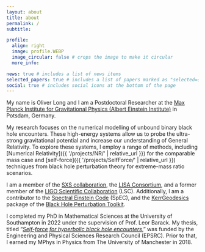 ```yaml
---
layout: about
title: about
permalink: /
subtitle: 

profile:
  align: right
  image: profile.WEBP
  image_circular: false # crops the image to make it circular
  more_info:

news: true # includes a list of news items
selected_papers: true # includes a list of papers marked as "selected={true}"
social: true # includes social icons at the bottom of the page
---
```


My name is Oliver Long and I am a Postdoctoral Researcher at the [Max Planck Institute for Gravitational Physics (Albert Einstein Institute)](https://www.aei.mpg.de/) in Potsdam, Germany.

My research focuses on the numerical modelling of unbound binary black hole encounters. These high-energy systems allow us to probe the ultra-strong gravitational potential and increase our understanding of General Relativity. To explore these systems, I employ a range of methods, including [Numerical Relativity]({{ '/projects/NR/' | relative_url }}) for the comparable mass case and [self-force]({{ '/projects/SelfForce/' | relative_url }}) techniques from black hole perturbation theory for extreme-mass ratio scenarios.

I am a member of the [SXS collaboration](https://www.black-holes.org/), the [LISA Consortium](https://www.lisamission.org/), and a former member of the [LIGO Scientific Collaboration](https://www.ligo.org/) (LSC). Additionally, I am a contributor to the [Spectral Einstein Code](https://www.black-holes.org/code/SpEC.html) (SpEC), and the [KerrGeodesics](https://bhptoolkit.org/KerrGeodesics/) package of the [Black Hole Perturbation Toolkit](https://bhptoolkit.org/).

I completed my PhD in Mathematical Sciences at the University of Southampton in 2022 under the supervision of Prof. Leor Barack. My thesis, titled “<i>[Self-force for hyperbolic black hole encounters](https://eprints.soton.ac.uk/457451/)</i>,” was funded by the Engineering and Physical Sciences Research Council (EPSRC). Prior to that, I earned my MPhys in Physics from The University of Manchester in 2018.
